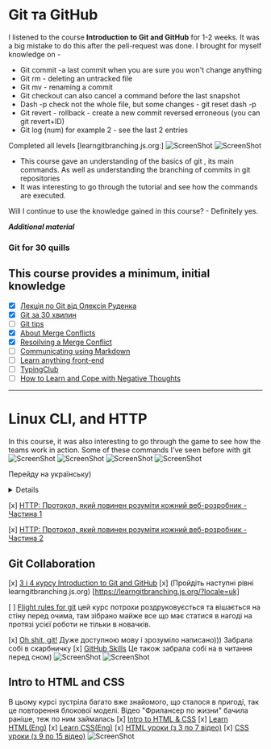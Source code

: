 # Git та GitHub

I listened to the course **Introduction to Git and GitHub** for 1-2 weeks. It was a big mistake to do this after the pell-request was done. I brought for myself knowledge on -
* Git commit -a last commit when you are sure you won't change anything
* Git rm - deleting an untracked file
* Git mv - renaming a commit
* Git checkout can also cancel a command before the last snapshot
* Dash -p check not the whole file, but some changes - git reset dash -p
* Git revert - rollback - create a new commit reversed erroneous (you can git revert+ID)
* Git log (num) for example 2 - see the last 2 entries

Completed all levels [learngitbranching.js.org:]
![ScreenShot](/task_git_github/basicgit.png)
![ScreenShot](/task_git_github/remote%20repo.png)

* This course gave an understanding of the basics of git , its main commands. As well as understanding the branching of commits in git repositories
* It was interesting to go through the tutorial and see how the commands are executed.

Will I continue to use the knowledge gained in this course? - Definitely yes.

***Additional material***


### Git for 30 quills

This course provides a minimum, initial knowledge
------------------------------------------------------------------------

- [x] [Лекція по Git від Олексія Руденка](https://www.youtube.com/playlist?list=PLS8sEUxbfFY9MnPIFPTNlaS5xX7P5Ge-5)
- [x] [Git за 30 хвилин](https://codeguida.com/post/453)
- [ ]  [Git tips ](https://www.webfx.com/blog/web-design/git-tips/)
- [X] [About Merge Conflicts](https://docs.github.com/en/pull-requests/collaborating-with-pull-requests/addressing-merge-conflicts/about-merge-conflicts)
- [x] [Resoilving a Merge Conflict](https://docs.github.com/en/pull-requests/collaborating-with-pull-requests/addressing-merge-conflicts/resolving-a-merge-conflict-using-the-command-line)
- [ ] [Communicating using Markdown](https://lab.github.com/githubtraining/communicating-using-markdown)
- [ ] [Learn anything front-end](https://learn-anything.xyz/web-development/front-end)
- [ ] [TypingClub ](https://www.typingclub.com/)
- [ ] [How to Learn and Cope with Negative Thoughts](https://guides.hexlet.io/learning/)

________________________________________________________________________


# Linux CLI, and HTTP


In this course, it was also interesting to go through the game to see how the teams work in action. Some of these commands I've seen before with git
![ScreenShot](/task_linux_cli/quiz1.png)
![ScreenShot](/task_linux_cli/quiz2.png)
![ScreenShot](/task_linux_cli/quiz3.png)
![ScreenShot](/task_linux_cli/quiz4.png)

Перейду на українську) 
<details><sumary>Для себе визначила кілька необхідних команд</sumary>
<ul>
<li> <em>pwd</em> щоб дізнатися шлях до поточного робочого каталогу;</li>
<li> <em>Cd</em> Для навігації за файлами та каталогами вимагається або повний шлях, або ім'я каталогу, залежно від поточного робочого каталогу, в якому ви знаходитесь. cd .. (з двома точками), щоб переміститися на один каталог вгору
<ol>
<li> cd, щоб перейти прямо в домашню папку</li>
<li> cd- (з дефісом), щоб перейти до попереднього каталогу;</li></ol></li>
<li> <em>Ls</em> Команда ls використовується для перегляду вмісту каталогу. За замовчуванням ця команда відобразить вміст вашого поточного робочого каталогу. ls -R також виведе список усіх файлів у підкаталогах
<li>
<ol>
<li> ls -a покаже приховані файли </li>
<li> ls -al виведе список файлів і каталогів з детальною інформацією, такий як дозволи, розмір, власник і т. д. якщо ви хочете переглянути вміст інших каталогів, введіть ls, а потім шлях до каталогу. Наприклад, введіть ls /home/username/Documents для перегляду вмісту в Documents.</li></ol></li>
<li> <em>cat</em> скорочення від concatenate) - одна з найбільш часто використовуваних команд в Linux. Використовується для виведення вмісту файлу командного рядка (sdout). Щоб запустити цю команду, введіть cat, а потім ім'я файлу та його розширення. Наприклад: cat file.txt. Ось інші варіанти використання команди Linux cat:
<ol>
 <li>cat filename створює новий файл</li>
<li>cat filename1 filename2>filename3 об'єднує два файли (1 і 2) і збереже їх вміст у новому файлі (3)
 Щоб перетворити файл у верхній або нижній регістр, cat filename | a-z A-Z >output.txt;</li></ol></li>
<li> <em>Cp</em> використовуйте команду cp для копіювання файлів з поточного каталогу в інший каталог. Наприклад, команда cp scenery.jpg/home/username/Pictures створить копію scenery.jpg (з вашого поточного каталогу) в каталог Pictures.</li>
<li> <em>mv</em> Основне призначення команди mv — переміщення файлів, хоча її також можна використовувати для їх перейменування.
Аргументи в mv схожі на аргументи команди cp. Вам потрібно ввести mv, ім'я файлу та каталог призначення. Наприклад: mv file.txt/home/username/Documents.</li>
Команда Linux для перейменування файлів виглядатиме так: mv starojeimia.ext novojeimia.ext.
<li> <em>mkdir</em> Використовуйте команду mkdir, щоб створити новий каталог. Якщо ви введете mkdir Music, команда створить каталог з ім'ям Music.
Додаткові команди mkdir:<ol>
<li> Щоб створити новий каталог усередині іншого каталогу, використовуйте цю базову команду Linux mkdir Music/Newfile;</li>
<li> Використовуйте опцію p (parents), щоб створити каталог між двома існуючими каталогами. Наприклад, mkdir -p Music/2020/Newfile створить новий файл «2020».</li></ol></li>
<li> <em>Rmdir</em> Якщо потрібно видалити каталог, використовуйте команду rmdir. Однак rmdir дозволяє видаляти лише порожні директорії.</li>
<li> <em>Rm</em> Команда rm використовується для видалення файлів. Якщо ви хочете видалити каталог з усім його вмістом, в якості альтернативи rmdir використовуйте rm з опцією -r.
Примітка: Будьте дуже обережні з цією командою і завжди перевіряйте, в якому каталозі ви знаходитесь. Вона видаляє все, і її неможливо скасувати.</li>
<li> <em>Touch</em> - Команда touch дозволяє створити новий порожній файл через командний рядок Linux. Як приклад введіть touch /home/username/Documents/Web.html, щоб створити файл HTML с назвою Web в каталозі Documents.</li>
<li> <em>Locate</em> Використовуйте цю команду, щоб знайти потрібний вам файл. Вона працює як команда пошуку у Windows. Більше того, аргументу -i зробить команду нечутливою до регістру, завдяки чому ви зможете шукати файли, навіть якщо ви не пам'ятаєте їх точні назви;</li>
<li> <em>find</em> Подібно до команди locate, find також виконує пошук файлів і каталогів. Різниця в тому, що команда find використовується для пошуку файлів у поточному каталозі.
Наприклад, команда find/home/-name notes.txt буде шукати файл з ім'ям notes.txt в домашньому каталозі та його підкаталогах.
Інші варіанти використання команди Linux find:<ol>
<li> Для пошуку файлів у поточному каталозі використовуйте find . -name notes.txt</li>
<li> Для пошуку каталогів використовуйте / -type d -name notes. txt4</li></ol></li>
<li> <em>Grep</em> Ще одна базова команда Linux, яка, безсумнівно, стане в нагоді для повсякденного використання grep. З її допомогою здійснюється пошук по всьому тексту у поточному файлі.
Наприклад, grep ubuntu notepad.txt буде шукати слово ubuntu у файлі notepad. Рядки, що містять слово, що шукається, будуть відображатися повністю</li>
<li> <em>Df</em> Використовуйте команду df, щоб отримати звіт про використання дискового простору в системі у відсотках та кілобайтах. Якщо ви бажаєте переглянути звіт у мегабайтах, введіть df -m.</li>
<li> <em>Head</em> Команда head використовується для перегляду перших рядків будь-якого текстового файлу. За промовчанням вона покаже перші десять рядків, але ви можете змінити це число. Наприклад, якщо ви хочете показувати лише перші п'ять рядків, введіть head -n 5 filename.ext.</li>
<li> <em>Diff</em> Будучи скороченням від англійського слова difference (різниця), команда diff порівняє вміст двох файлів рядково. Після аналізу файлів буде виведено рядки, які не збігаються. Програмісти часто використовують цю команду, коли потрібно внести зміни до програми, не переписуючи весь вихідний код.
Найпростіша форма цієї команди - diff file1.ext file2.ext.</li>
<li> <em>chmod</em> ще одна команда Linux, яка використовується для зміни дозволів на читання, запис та виконання файлів та каталогів.</li>
<li> <em>Jobs</em> Команда jobs  відображає всі поточні завдання разом з їхніми статусами. Завдання — це процес, запущений у фоновому режимі.</li>
<li> <em>kill</em> Якщо у вас є програма, що не відповідає, ви можете завершити її вручну, використовуючи команду kill. Команда відправить певний сигнал додатку, що неправильно працює, і дасть йому команду припинити роботу.</li>
<li> <em>Wget</em> Командний рядок Linux дуже корисний — ви навіть можете завантажувати файли з інтернету. Зробити це можна за допомогою команди wget. Для цього просто введіть wget і посилання для скачування.</li>
<li> <em>History</em> Регулярно користуючись Linux, ви помітите, що запускаєте сотні команд щодня. Команда history дозволяє переглянути команди, які ви вводили раніше.</li>
<li> <em>man</em> Невпевнені у функціях деяких команд Linux? Не турбуйтеся, ви можете легко навчитися використовувати їх прямо з оболонки Linux за допомогою команди man. Наприклад, man tail покаже інструкцію до команди tail.</li>
<li> <em>zip, unzip</em> Використовуйте команду zip для стиснення ваших файлів у zip-архів, а команду unzip для вилучення zip-файлів із zip-архіву</li>
<li> <em>Hostname</em> Якщо ви хочете дізнатися ім'я вашого хоста/мережі, просто введіть hostname. Додавання -I в кінці виведе IP-адресу вашої мережі.</li></ul>
                     ______________________________________________________________
                                       <h3>Бонусні поради</h3>
    Використовуйте *clear* для очищення терміналу, якщо він перевантажений попередніми командами.
Спробуйте кнопку *TAB* для автозаповнення того, що ви друкуєте. Наприклад, якщо вам потрібно набрати Documents, почніть вводити команду (наприклад, CD Docu, потім натисніть клавішу Tab), і термінал заповнить все інше, показуючи вам повну фразу CD Documents.
Комбінації клавіш *Ctrl+C і Ctrl+Z* використовуються для зупинки будь-якої команди, яка працює в даний момент. *Ctrl+C* зупиняє програму, а *Ctrl+Z* — ставить на паузу.                                   
  Якщо ви випадково заморозили термінал, натиснувши *Ctrl+S*, просто скасуйте це за допомогою комбінації *Ctrl+Q.*
*Ctrl+A* переміщає вас на початок рядка, а *Ctrl+E* — на кінець.
Ви можете запустити кілька команд в одній команді, використовуючи ";", щоб відокремити їх. Наприклад Command1; Command2; Command3. Або&&, якщо ви хочете, щоб наступна команда запускалася тільки тоді, коли попередня буде успішною. </details>

 [x] [HTTP: Протокол, який повинен розуміти кожний веб-розробник - Частина 1](https://code.tutsplus.com/uk/tutorials/http-the-protocol-every-web-developer-must-know-part-2--net-31155)

 [x] [HTTP: Протокол, який повинен розуміти кожний веб-розробник - Частина 2](https://code.tutsplus.com/uk/tutorials/http-the-protocol-every-web-developer-must-know-part-2--net-31155)


## Git Collaboration

 [x] [3 і 4 курсу Introduction to Git and GitHub](https://www.coursera.org/learn/introduction-git-github)
 [x] (Пройдіть наступні рівні learngitbranching.js.org) [https://learngitbranching.js.org/?locale=uk]

 [ ] [Flight rules for git](https://github.com/k88hudson/git-flight-rules/blob/master/README_ru.md) цей курс потрохи роздруковуєсться та вішається на стіну перед очима, там зібрано майже все що має статися в нагоді на протязі усієї роботи не тільки в новачків.

[x] [Oh shit, git!](https://ohshitgit.com/ru) Дуже доступною мову і зрозуміло написано))) Забрала собі в скарбничку
[x] [GitHub Skills](https://github.com/skills/resolve-merge-conflicts) Це також забрала собі на в читання перед сном)
![ScreenShot](/task_git_collaboration/basicgit.png)
![ScreenShot](/task_git_collaboration/remote%20repo.png)


## Intro to HTML and CSS
В цьому курсі зустріла багато вже знайомого, що сталося в пригоді, так це повторення блокової моделі.
Відео "Фрилансер по жизни"  бачила раніше, теж по ним займалась
[x] [ Intro to HTML & CSS](https://www.coursera.org/learn/html-css-javascript-for-web-developers)
[x] [Learn HTML(Eng)](https://www.codecademy.com/learn/learn-html)
[x] [Learn CSS(Eng)](https://www.codecademy.com/learn/learn-css)
[x] [HTML уроки (з 3 по 7 відео)](https://www.youtube.com/watch?v=z3GS5oYGq5U&list=PLM6XATa8CAG4uCli-pMvuvwj46UaQoqIc&index=5)
[x] [CSS уроки (з 9 по 15 відео)](https://www.youtube.com/watch?v=z3GS5oYGq5U&list=PLM6XATa8CAG4uCli-pMvuvwj46UaQoqIc&index=5)
![ScreenShot](/task_html_css_intro/codeacademy.png)

